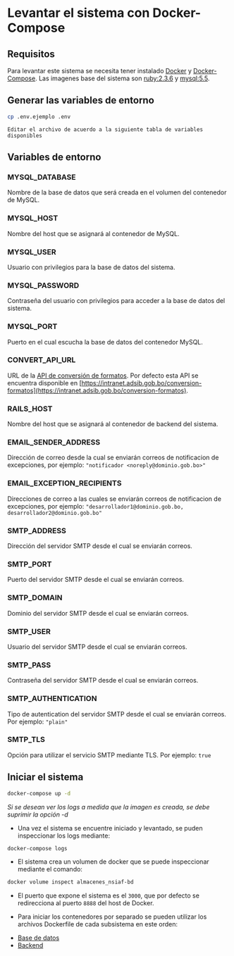 # Levantar el sistema con Docker-Compose

## Requisitos

Para levantar este sistema se necesita tener instalado [Docker](https://docs.docker.com/install/linux/docker-ce/debian/) y [Docker-Compose](https://docs.docker.com/compose/install/). Las imagenes base del sistema son [ruby:2.3.6](https://hub.docker.com/_/ruby/) y [mysql:5.5](https://hub.docker.com/_/mysql/).

## Generar las variables de entorno

```sh
cp .env.ejemplo .env
```

`Editar el archivo de acuerdo a la siguiente tabla de variables disponibles`

## Variables de entorno

### MYSQL_DATABASE

Nombre de la base de datos que será creada en el volumen del contenedor de MySQL.

### MYSQL_HOST

Nombre del host que se asignará al contenedor de MySQL.

### MYSQL_USER

Usuario con privilegios para la base de datos del sistema.

### MYSQL_PASSWORD

Contraseña del usuario con privilegios para acceder a la base de datos del sistema.

### MYSQL_PORT

Puerto en el cual escucha la base de datos del contenedor MySQL.

### CONVERT_API_URL

URL de la [API de conversión de formatos](https://gitlab.geo.gob.bo/bolivia-libre/conversion-formatos). Por defecto esta API se encuentra disponible en [https://intranet.adsib.gob.bo/conversion-formatos](https://intranet.adsib.gob.bo/conversion-formatos).

### RAILS_HOST

Nombre del host que se asignará al contenedor de backend del sistema.

### EMAIL_SENDER_ADDRESS

Dirección de correo desde la cual se enviarán correos de notificacion de excepciones, por ejemplo: `"notificador <noreply@dominio.gob.bo>"`

### EMAIL_EXCEPTION_RECIPIENTS

Direcciones de correo a las cuales se enviarán correos de notificacion de excepciones, por ejemplo: `"desarrollador1@dominio.gob.bo, desarrollador2@dominio.gob.bo"`

### SMTP_ADDRESS

Dirección del servidor SMTP desde el cual se enviarán correos.

### SMTP_PORT

Puerto del servidor SMTP desde el cual se enviarán correos.

### SMTP_DOMAIN

Dominio del servidor SMTP desde el cual se enviarán correos.

### SMTP_USER

Usuario del servidor SMTP desde el cual se enviarán correos.

### SMTP_PASS

Contraseña del servidor SMTP desde el cual se enviarán correos.

### SMTP_AUTHENTICATION

Tipo de autentication del servidor SMTP desde el cual se enviarán correos. Por ejemplo: `"plain"`

### SMTP_TLS

Opción para utilizar el servicio SMTP mediante TLS. Por ejemplo: `true`

## Iniciar el sistema

```sh
docker-compose up -d
```

*Si se desean ver los logs a medida que la imagen es creada, se debe suprimir la opción -d*

* Una vez el sistema se encuentre iniciado y levantado, se puden inspeccionar los logs mediante:

```sh
docker-compose logs
```

* El sistema crea un volumen de docker que se puede inspeccionar mediante el comando:

```sh
docker volume inspect almacenes_nsiaf-bd
```

* El puerto que expone el sistema es el `3000`, que por defecto se redirecciona al puerto `8888` del host de Docker.

* Para iniciar los contenedores por separado se pueden utilizar los archivos Dockerfile de cada subsistema en este orden:

- [Base de datos](./db/README.md)
- [Backend](./backend/README.md)
